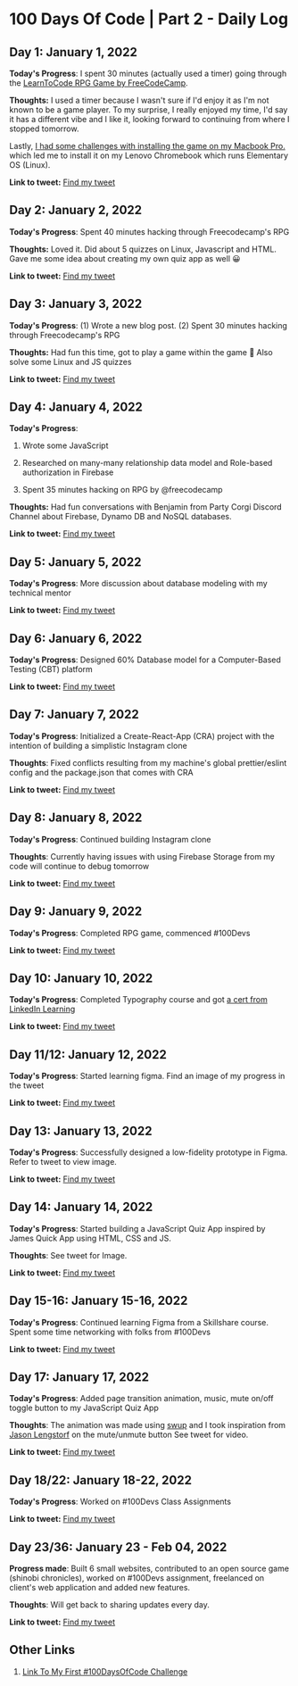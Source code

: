 # 100 Days Of Code | Part 2 - Daily Log

## Day 1: January 1, 2022

**Today's Progress**: I spent 30 minutes (actually used a timer) going through the [LearnToCode RPG Game by FreeCodeCamp](https://www.freecodecamp.org/news/2022-become-a-dev-new-years-resolution-challenge/).

**Thoughts:** I used a timer because I wasn't sure if I'd enjoy it as I'm not known to be a game player. To my surprise, I really enjoyed my time, I'd say it has a different vibe and I like it, looking forward to continuing from where I stopped tomorrow.

Lastly, [I had some challenges with installing the game on my Macbook Pro.](https://itch.io/profile/godswillumukoro) which led me to install it on my Lenovo Chromebook which runs Elementary OS (Linux).

**Link to tweet:** [Find my tweet](https://twitter.com/umuks_/status/1477339697806516229?s=20)



## Day 2: January 2, 2022

**Today's Progress**: Spent 40 minutes hacking through Freecodecamp's RPG

**Thoughts:** Loved it. Did about 5 quizzes on Linux, Javascript and HTML. Gave me some idea about creating my own quiz app as well 😀

**Link to tweet:** [Find my tweet](https://twitter.com/umuks_/status/1477723807062364164?s=20)



## Day 3: January 3, 2022

**Today's Progress**: (1) Wrote a new blog post. (2) Spent 30 minutes hacking through Freecodecamp's RPG

**Thoughts:** Had fun this time, got to play a game within the game 🤯 Also solve some Linux and JS quizzes

**Link to tweet:** [Find my tweet](https://twitter.com/umuks_/status/1478119219392884737?s=20)



## Day 4: January 4, 2022

**Today's Progress**:

1. Wrote some JavaScript

2. Researched on many-many relationship data model and Role-based authorization in Firebase

3. Spent 35 minutes hacking on RPG by @freecodecamp

**Thoughts:** Had fun conversations with Benjamin from Party Corgi Discord Channel about Firebase, Dynamo DB and NoSQL databases.

**Link to tweet:** [Find my tweet](https://twitter.com/umuks_/status/1478494076127354884?s=20)



## Day 5: January 5, 2022

**Today's Progress**: More discussion about database modeling with my technical mentor

**Link to tweet:** [Find my tweet](https://twitter.com/umuks_/status/1478957284923527168?s=20)



## Day 6: January 6, 2022

**Today's Progress**: Designed 60% Database model for a Computer-Based Testing (CBT) platform

**Link to tweet:** [Find my tweet](https://twitter.com/umuks_/status/1479516548536623106?s=20)



## Day 7: January 7, 2022

**Today's Progress**: Initialized a Create-React-App (CRA) project with the intention of building a simplistic Instagram clone

**Thoughts**: Fixed conflicts resulting from my machine's global prettier/eslint config and the package.json that comes with CRA

**Link to tweet:** [Find my tweet](https://twitter.com/umuks_/status/1479755565492490241?s=20)




## Day 8: January 8, 2022

**Today's Progress**: Continued building Instagram clone

**Thoughts**: Currently having issues with using Firebase Storage from my code will continue to debug tomorrow

**Link to tweet:** [Find my tweet](https://twitter.com/umuks_/status/1479953915772813323?s=20)



## Day 9: January 9, 2022

**Today's Progress**: Completed RPG game, commenced #100Devs

**Link to tweet:** [Find my tweet](https://twitter.com/umuks_/status/1480471836160929793?s=20)




## Day 10: January 10, 2022

**Today's Progress**: Completed Typography course and got [a cert from LinkedIn Learning](https://www.linkedin.com/learning/certificates/df28fb77f97855cccb90e2cbe3b91731b4d2f8ff98223719579c0d5a023a6fb9?trk=share_certificate)

**Link to tweet:** [Find my tweet](https://twitter.com/umuks_/status/1480902076502884352?s=20)




## Day 11/12: January 12, 2022

**Today's Progress**: Started learning figma. Find an image of my progress in the tweet

**Link to tweet:** [Find my tweet](https://twitter.com/umuks_/status/1481413366375714824?s=20)




## Day 13: January 13, 2022

**Today's Progress**: Successfully designed a low-fidelity prototype in Figma. Refer to tweet to view image.

**Link to tweet:** [Find my tweet](https://twitter.com/umuks_/status/1481726150422454275?s=20)




## Day 14: January 14, 2022

**Today's Progress**: Started building a JavaScript Quiz App inspired by James Quick App using HTML, CSS and JS.

**Thoughts**: See tweet for Image.

**Link to tweet:** [Find my tweet](https://twitter.com/umuks_/status/1482118420015599616?s=20)





## Day 15-16: January 15-16, 2022

**Today's Progress**: Continued learning Figma from a Skillshare course. Spent some time networking with folks from #100Devs

**Link to tweet:** [Find my tweet](https://twitter.com/umuks_/status/1482977865029373956?s=20)





## Day 17: January 17, 2022

**Today's Progress**: Added page transition animation, music, mute on/off toggle button to my JavaScript Quiz App

**Thoughts**: The animation was made using [swup](https://github.com/swup/swup) and I took inspiration from [Jason Lengstorf](https://github.com/jlengstorf) on the mute/unmute button See tweet for video.

**Link to tweet:** [Find my tweet](https://twitter.com/umuks_/status/1483178589017329666?s=20)





## Day 18/22: January 18-22, 2022

**Today's Progress**: Worked on #100Devs Class Assignments

**Link to tweet:** [Find my tweet](https://twitter.com/umuks_/status/1485194954456678403?s=20)





## Day 23/36: January 23 - Feb 04, 2022

**Progress made**: Built 6 small websites, contributed to an open source game (shinobi chronicles), worked on #100Devs assignment, freelanced on client's web application and added new features.

**Thoughts**: Will get back to sharing updates every day.

**Link to tweet:** [Find my tweet](https://twitter.com/umuks_/status/1489505211693637632?s=20&t=ZkBRB2URGeU316QEhhFYkQ)



## Other Links

1. [Link To My First #100DaysOfCode Challenge](https://github.com/godswillumukoro/100DaysOfCode)
